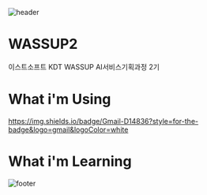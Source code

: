 ![header](https://capsule-render.vercel.app/api?type=waving&color=auto&height=250&section=header&text=Yehyung&fontSize=50&fontcolor=#ece6cc)

# WASSUP2
이스트소프트 KDT WASSUP AI서비스기획과정 2기

# What i'm Using
https://img.shields.io/badge/Gmail-D14836?style=for-the-badge&logo=gmail&logoColor=white
# What i'm Learning

![footer](https://capsule-render.vercel.app/api?type=waving&color=auto&height=250&section=footer&fontSize=30&fontcolor=#ece6cc)
